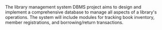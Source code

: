 The library management system DBMS project aims to design and implement a comprehensive database to manage all aspects of a library's operations. The system will include modules for tracking book inventory, member registrations, and borrowing/return transactions.

